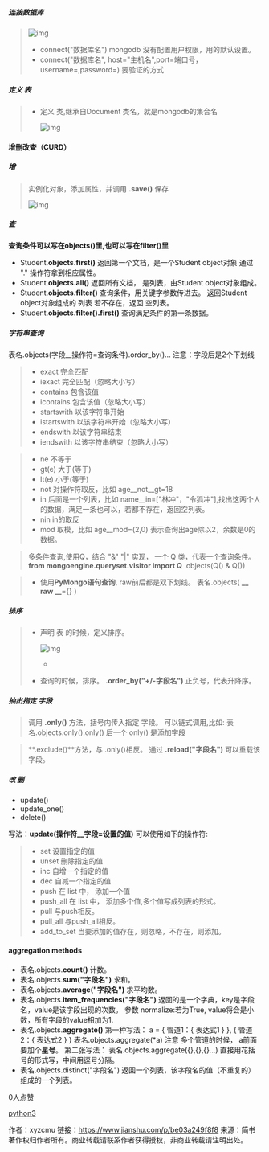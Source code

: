 ##### 连接数据库

> ![img](https:////upload-images.jianshu.io/upload_images/13121601-3fb6e1a8eeed7027.png?imageMogr2/auto-orient/strip|imageView2/2/w/920/format/webp)
>
> - connect("数据库名")
>    mongodb 没有配置用户权限，用的默认设置。
> - connect("数据库名", host="主机名",port=端口号，username=,password=)
>    要验证的方式

##### 定义 表

> - 定义 类,继承自Document
>    类名，就是mongodb的集合名
>
>   ![img](https:////upload-images.jianshu.io/upload_images/13121601-b9a9053a8d697c25.png?imageMogr2/auto-orient/strip|imageView2/2/w/767/format/webp)

#### 增删改查（CURD）

##### 增

> 实例化对象，添加属性，并调用 **.save()** 保存
>
> ![img](https:////upload-images.jianshu.io/upload_images/13121601-b35b3753f2bbe053.png?imageMogr2/auto-orient/strip|imageView2/2/w/394/format/webp)

##### 查

**查询条件可以写在objects()里,也可以写在filter()里**

- Student.**objects.first()**
   返回第一个文档，是一个Student object对象
   通过 "." 操作符拿到相应属性。
- Student.**objects.all()**
   返回所有文档， 是列表，由Student object对象组成。
- Student.**objects.filter()**
   查询条件，用关键字参数传进去。
   返回Student object对象组成的 列表
   若不存在，返回 空列表。
- Student.**objects.filter().first()**
   查询满足条件的第一条数据。

##### 字符串查询

表名.objects(字段__操作符=查询条件).order_by()...
 注意：字段后是2个下划线

> - exact 完全匹配
> - iexact 完全匹配（忽略大小写）
> - contains 包含该值
> - icontains 包含该值（忽略大小写）
> - startswith 以该字符串开始
> - istartswith 以该字符串开始（忽略大小写）
> - endswith 以该字符串结束
> - iendswith 以该字符串结束（忽略大小写）

> - ne 不等于
> - gt(e) 大于(等于)
> - lt(e) 小于(等于)
> - not 对操作符取反，比如 age__not__gt=18
> - in 后面是一个列表，比如 name__in=["林冲"，"令狐冲"],找出这两个人的数据，满足一条也可以，若都不存在，返回空列表。
> - nin in的取反
> - mod 取模，比如 age__mod=(2,0) 表示查询出age除以2，余数是0的数据。

> 多条件查询,使用Q，结合 "&" "|" 实现，
>  一个 Q 类，代表一个查询条件。
>  **from mongoengine.queryset.visitor import Q**
>  .objects(Q() & Q())

> - 使用**PyMongo语句查询**, raw前后都是双下划线。
>    表名.objects( **__ raw __**={} )

##### 排序

> - 声明 表 的时候，定义排序。
>
>   ![img](https:////upload-images.jianshu.io/upload_images/13121601-a6f7c4420c8437b7.png?imageMogr2/auto-orient/strip|imageView2/2/w/757/format/webp)
>
>   *
>
> - 查询的时候，排序。
>    **.order_by("+/-字段名")**
>    正负号，代表升降序。

##### 抽出指定 字段

> 调用 **.only()** 方法，括号内传入指定  字段。
>  可以链式调用,比如: 表名.objects.only().only()
>  后一个 only() 是添加字段

> **.exclude()**方法，与 .only()相反。
>  通过 **.reload("字段名")** 可以重载该字段。

##### 改 删

- update()
- update_one()
- delete()

写法：**update(操作符__字段=设置的值)**
 可以使用如下的操作符:

> - set 设置指定的值
> - unset 删除指定的值
> - inc 自增一个指定的值
> - dec 自减一个指定的值
> - push 在 list 中， 添加一个值
> - push_all 在 list 中， 添加多个值,多个值写成列表的形式。
> - pull 与push相反。
> - pull_all 与push_all相反。
> - add_to_set 当要添加的值存在，则忽略，不存在，则添加。

#### aggregation methods

- 表名.objects.**count()**
   计数。
- 表名.objects.**sum("字段名")**
   求和。
- 表名.objects.**average("字段名")**
   求平均数。
- 表名.objects.**item_frequencies("字段名")**
   返回的是一个字典，key是字段名，value是该字段出现的次数。
   参数 normalize:若为True, value将会是小数，所有字段的value相加为1.
- 表名.objects.**aggregate()**
   第一种写法：
   a = { 管道1：{ 表达式1 } }, { 管道2：{ 表达式2 } }
   表名.objects.aggregate(*a)
   注意 多个管道的时候， a前面要加个**星号**。
   第二张写法：
   表名.objects.aggregate({},{},{}...)
   直接用花括号的形式写，中间用逗号分隔。
- 表名.objects.distinct("字段名")
   返回一个列表，该字段名的值（不重复的）组成的一个列表。



0人点赞



[python3]()





作者：xyzcmu
链接：https://www.jianshu.com/p/be03a249f8f8
来源：简书
著作权归作者所有。商业转载请联系作者获得授权，非商业转载请注明出处。